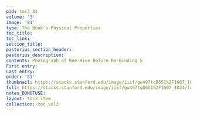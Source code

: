 ```yaml
---
pid: toc3_81
volume: '3'
image: '81'
type: The Book's Physical Properties
toc_title: 
toc_link: 
section_title: 
pastorius_section_header: 
pastorius_description: 
contents: Photograph of Bee-Hive Before Re-Binding 5
First entry: 
Last entry: 
order: '81'
thumbnail: https://stacks.stanford.edu/image/iiif/gw497tq8651%2F1607_1024/full/100,/0/default.jpg
full: https://stacks.stanford.edu/image/iiif/gw497tq8651%2F1607_1024/full/full/0/default.jpg
notes_DONOTUSE: 
layout: toc3_item
collection: toc_vol3
---
```

